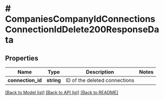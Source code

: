 # # CompaniesCompanyIdConnectionsConnectionIdDelete200ResponseData

## Properties

Name | Type | Description | Notes
------------ | ------------- | ------------- | -------------
**connection_id** | **string** | ID of the deleted connections |

[[Back to Model list]](../../README.md#models) [[Back to API list]](../../README.md#endpoints) [[Back to README]](../../README.md)
